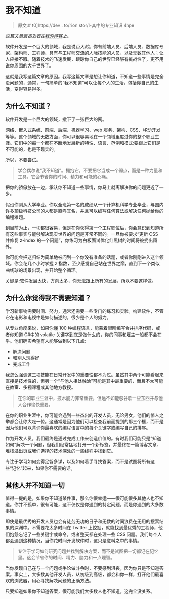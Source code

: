 # 我不知道

> 原文:# t0]https://dev . to/rion stor/I-其中的专业知识 4hpe

*这篇文章最初发表在[我的博客](http://rion.io)上。*

软件开发是一个巨大的领域，我是说*巨大的*。你有前端人员、后端人员、数据库专家、架构师、工程师、具有与工程师交流的人际技能的人员，以及无数其他人；让人应接不暇。随着技术的飞速发展，跟踪你自己的世界已经够有挑战性了，更不用说你周围的大千世界了。

这就是我写这篇文章的原因。我写这篇文章是想让你知道，不知道一些事情是完全没问题的，通常，一句简单的“我不知道”可以让每个人的生活，包括你自己的生活，变得容易得多。

## [](#why-dont-you-know)为什么不知道？

软件开发是一个巨大的领域，撒下了一张巨大的网。

网络、嵌入式系统、前端、后端、机器学习、web 服务、架构、CSS、移动开发等等。这个领域的无数方面，你可以很容易地在一个领域里度过你的整个职业生涯。它们中的每一个都在不断地发展新的特性、语言、范例和模式:要跟上它们是不可能的，也是不现实的。

所以，不要尝试。

> 学会偶尔说“我不知道”。拥抱它，不要把它当成一个弱点，而是一种力量和工具，它会节省你的时间、精力和可能的心痛。

把你的骄傲放在一边，承认你不知道一些事情，你马上就离解决你的问题更近了一步。

假设你刚从大学毕业。你以全班第一名的成绩从一个计算机科学专业毕业，与国内许多顶级科技公司的人都是直呼其名，并且可以编写任何算法或解决任何抛给你的编程难题。

到目前为止，一切都很容易，但是在你获得第一个工程职位后，你会意识到知道所有这些事实与能够解决现实世界的问题是非常不同的。一旦你被要求“更新 CSS 并修复 z-index 的一个问题”，你练习为白板面试优化红黑树的时间将被扔出窗外。

你可能会把这归结为简单地被问到一个你没有准备的话题，或者你刚刚进入这个领域。你会花几个小时掌握 z 指数，至少感觉自己站在世界之巅，直到下一个类似曲线球的场景出现，并开始整个循环。

关键是:软件发展太快，方向太多，你无法跟上所有的发展，所以不要这样做。

## [](#why-do-you-think-i-dont-need-to-know)为什么你觉得我不需要知道？

学习新事物需要时间、努力，通常还需要一些专门的练习和实验。构建软件，不管它在电影和电视中是如何描述的，很少是个人的努力。

从专业角度来说，如果你懂 100 种编程语言，能蒙着眼睛编写合并排序代码，或者你知道 C#中的 volatile 关键字到底是做什么的，你的同事和雇主一般都不会在乎。他们确实希望有人能够做到以下几点:

*   解决问题
*   和别人玩得好
*   完成工作

我怎么强调这三项技能在日常开发中的重要性都不为过。虽然其中两个可能看起来直接是技术性的，但另一个“与他人相处融洽”可能是其中最重要的，而且不太可能在教室、多视课程或其他地方教授。

> 在你的职业生涯中，技术能力非常重要，但远不如能够谷歌一些东西并与他人合作愉快重要。

在你的职业生涯中，你可能会遇到一些杰出的开发人员，无论男女，他们的惊人之举都会让你大吃一惊。这通常是因为他们可以检查我前面提到的那三个框，而不是因为他们可以背诵你最喜欢的编程语言中的每个关键字或编写自己的排序。

作为开发人员，我们最终是通过完成工作来创造价值的。有时我们可能只是“知道如何”解决一个问题，但我们经常猛地打开一个新标签，并最终在一篇博客文章、堆栈溢出页或我们选择的技术深处的一些线程中找到它。

专注于学习如何变得足智多谋，以及如何着手寻找答案，而不是试图将所有这些“记忆”起来，如果你不需要的话。

## [](#everyone-else-doesnt-know-everything)其他人并不知道一切

值得一提的是，如果你不知道某件事，那么你很幸运——很可能很多其他人也不知道。你并不孤单，很有可能，这不仅仅是你遇到的特定问题，而是你遇到的大多数事情。

即使是最优秀的开发人员也会有徒劳无功的日子和无数的时间浪费在无用的搜索结果的深渊中。不需要花太多时间在 Twitter 上挖掘，就能找到最优秀的工程师，他们抱怨忘记了一些关键字或命令，或者整天都在处理一些 CSS 问题。我们每个人都会遇到这种情况，当你花时间开发软件时，这只是意料之中的事情。

> 专注于学习如何研究问题并找到解决方案，而不是试图把一切都记在记忆里。这会节省你的时间、精力、脑力和一点理智。

当你发现自己在与一个问题或争论做斗争时，不要感到沮丧，因为你只是不知道答案。事实上，大多数其他开发人员，从初级到高级，都会和你一样，打开他们最喜欢的浏览器，用心寻找解决问题的正确方法。

只要知道如果你不知道答案，很可能我们大多数人也不知道，这完全没关系。